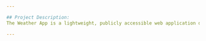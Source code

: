 ```yaml
---

## Project Description:
The Weather App is a lightweight, publicly accessible web application designed to fetch and display weather information for any city. It combines a clean, intuitive frontend with a robust backend powered by Flask and integrates seamlessly with the OpenWeatherMap API. This project demonstrates the team’s collaborative skills in web development and API integration.

---
```

